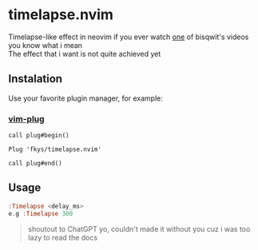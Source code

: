 # timelapse.nvim
Timelapse-like effect in neovim
if you ever watch [one](https://www.youtube.com/watch?v=vkUwT9U1GzA) of bisqwit's videos you know what i mean  
The effect that i want is not quite achieved yet

## Instalation
Use your favorite plugin manager, for example:
### [vim-plug](https://github.com/junegunn/vim-plug)
```vim
call plug#begin()

Plug 'fkys/timelapse.nvim'

call plug#end()
```
## Usage
```haskell
:Timelapse <delay_ms>
e.g :Timelapse 300
```

> shoutout to ChatGPT yo, couldn't made it without you cuz i was too lazy to read the docs

